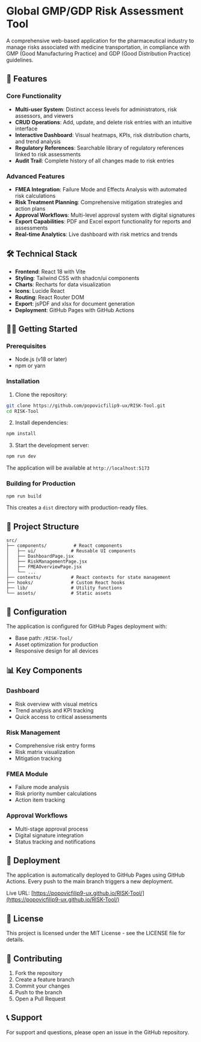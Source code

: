 # Global GMP/GDP Risk Assessment Tool

A comprehensive web-based application for the pharmaceutical industry to manage risks associated with medicine transportation, in compliance with GMP (Good Manufacturing Practice) and GDP (Good Distribution Practice) guidelines.

## 🚀 Features

### Core Functionality
- **Multi-user System**: Distinct access levels for administrators, risk assessors, and viewers
- **CRUD Operations**: Add, update, and delete risk entries with an intuitive interface
- **Interactive Dashboard**: Visual heatmaps, KPIs, risk distribution charts, and trend analysis
- **Regulatory References**: Searchable library of regulatory references linked to risk assessments
- **Audit Trail**: Complete history of all changes made to risk entries

### Advanced Features
- **FMEA Integration**: Failure Mode and Effects Analysis with automated risk calculations
- **Risk Treatment Planning**: Comprehensive mitigation strategies and action plans
- **Approval Workflows**: Multi-level approval system with digital signatures
- **Export Capabilities**: PDF and Excel export functionality for reports and assessments
- **Real-time Analytics**: Live dashboard with risk metrics and trends

## 🛠️ Technical Stack

- **Frontend**: React 18 with Vite
- **Styling**: Tailwind CSS with shadcn/ui components
- **Charts**: Recharts for data visualization
- **Icons**: Lucide React
- **Routing**: React Router DOM
- **Export**: jsPDF and xlsx for document generation
- **Deployment**: GitHub Pages with GitHub Actions

## 🏃‍♂️ Getting Started

### Prerequisites
- Node.js (v18 or later)
- npm or yarn

### Installation

1. Clone the repository:
```bash
git clone https://github.com/popovicfilip9-ux/RISK-Tool.git
cd RISK-Tool
```

2. Install dependencies:
```bash
npm install
```

3. Start the development server:
```bash
npm run dev
```

The application will be available at `http://localhost:5173`

### Building for Production

```bash
npm run build
```

This creates a `dist` directory with production-ready files.

## 📁 Project Structure

```
src/
├── components/          # React components
│   ├── ui/             # Reusable UI components
│   ├── DashboardPage.jsx
│   ├── RiskManagementPage.jsx
│   ├── FMEAOverviewPage.jsx
│   └── ...
├── contexts/           # React contexts for state management
├── hooks/              # Custom React hooks
├── lib/                # Utility functions
└── assets/             # Static assets
```

## 🔧 Configuration

The application is configured for GitHub Pages deployment with:
- Base path: `/RISK-Tool/`
- Asset optimization for production
- Responsive design for all devices

## 📊 Key Components

### Dashboard
- Risk overview with visual metrics
- Trend analysis and KPI tracking
- Quick access to critical assessments

### Risk Management
- Comprehensive risk entry forms
- Risk matrix visualization
- Mitigation tracking

### FMEA Module
- Failure mode analysis
- Risk priority number calculations
- Action item tracking

### Approval Workflows
- Multi-stage approval process
- Digital signature integration
- Status tracking and notifications

## 🚀 Deployment

The application is automatically deployed to GitHub Pages using GitHub Actions. Every push to the main branch triggers a new deployment.

Live URL: [https://popovicfilip9-ux.github.io/RISK-Tool/](https://popovicfilip9-ux.github.io/RISK-Tool/)

## 📝 License

This project is licensed under the MIT License - see the LICENSE file for details.

## 🤝 Contributing

1. Fork the repository
2. Create a feature branch
3. Commit your changes
4. Push to the branch
5. Open a Pull Request

## 📞 Support

For support and questions, please open an issue in the GitHub repository.
